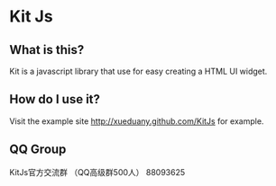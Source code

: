 # Kit Js

## What is this?

Kit is a javascript library that use for easy creating a HTML UI widget.

## How do I use it?

Visit the example site http://xueduany.github.com/KitJs for example.

## QQ Group
KitJs官方交流群 （QQ高级群500人） 88093625